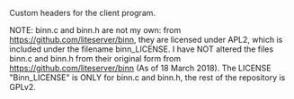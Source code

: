 Custom headers for the client program.

NOTE: binn.c and binn.h are not my own: from https://github.com/liteserver/binn,
they are licensed under APL2, which is included under the filename binn_LICENSE. I have NOT altered the files binn.c and binn.h from their original form from https://github.com/liteserver/binn (As of 18 March 2018). The LICENSE "Binn_LICENSE" is ONLY for binn.c and binn.h, the rest of the repository is GPLv2.
